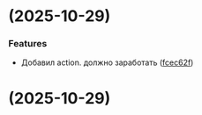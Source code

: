 #  (2025-10-29)


### Features

* Добавил action. должно заработать ([fcec62f](https://github.com/VLGBT/test/commit/fcec62fb403e20b9a99f99b9004ed5eb3a33f82e))



#  (2025-10-29)



